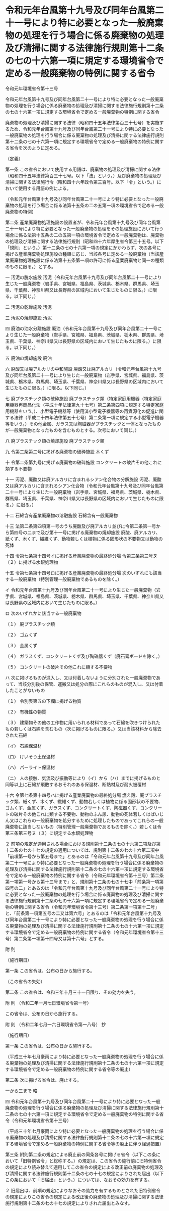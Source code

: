 # 令和元年台風第十九号及び同年台風第二十一号により特に必要となった一般廃棄物の処理を行う場合に係る廃棄物の処理及び清掃に関する法律施行規則第十二条の七の十六第一項に規定する環境省令で定める一般廃棄物の特例に関する省令

令和元年環境省令第十三号

令和元年台風第十九号及び同年台風第二十一号により特に必要となった一般廃棄物の処理を行う場合に係る廃棄物の処理及び清掃に関する法律施行規則第十二条の七の十六第一項に規定する環境省令で定める一般廃棄物の特例に関する省令

廃棄物の処理及び清掃に関する法律（昭和四十五年法律第百三十七号）を実施するため、令和元年台風第十九号及び同年台風第二十一号により特に必要となった一般廃棄物の処理を行う場合に係る廃棄物の処理及び清掃に関する法律施行規則第十二条の七の十六第一項に規定する環境省令で定める一般廃棄物の特例に関する省令を次のように定める。

（定義）

第一条 この省令において使用する用語は、廃棄物の処理及び清掃に関する法律（昭和四十五年法律第百三十七号。以下「法」という。）及び廃棄物の処理及び清掃に関する法律施行令（昭和四十六年政令第三百号。以下「令」という。）において使用する用語の例による。

（令和元年台風第十九号及び同年台風第二十一号により特に必要となった一般廃棄物の処理を行う場合に係る法第十五条の二の五第一項の環境省令で定める一般廃棄物の特例）

第二条 産業廃棄物処理施設の設置者が、令和元年台風第十九号及び同年台風第二十一号により特に必要となった一般廃棄物の処理をその処理施設において行う場合に係る法第十五条の二の五第一項の環境省令で定める一般廃棄物は、廃棄物の処理及び清掃に関する法律施行規則（昭和四十六年厚生省令第三十五号。以下「規則」という。）第十二条の七の十六第一項の規定にかかわらず、次の各号に掲げる産業廃棄物処理施設の種類に応じ、当該各号に定める一般廃棄物（当該産業廃棄物処理施設に係る法第十五条第一項の許可に係る産業廃棄物と同一の種類のものに限る。）とする。

一 汚泥の脱水施設 汚泥（令和元年台風第十九号及び同年台風第二十一号により生じた一般廃棄物（岩手県、宮城県、福島県、茨城県、栃木県、群馬県、埼玉県、千葉県、神奈川県又は長野県の区域内において生じたものに限る。）に限る。以下同じ。）

二 汚泥の乾燥施設 汚泥

三 汚泥の焼却施設 汚泥

四 廃油の油水分離施設 廃油（令和元年台風第十九号及び同年台風第二十一号により生じた一般廃棄物（岩手県、宮城県、福島県、茨城県、栃木県、群馬県、埼玉県、千葉県、神奈川県又は長野県の区域内において生じたものに限る。）に限る。以下同じ。）

五 廃油の焼却施設 廃油

六 廃酸又は廃アルカリの中和施設 廃酸又は廃アルカリ（令和元年台風第十九号及び同年台風第二十一号により生じた一般廃棄物（岩手県、宮城県、福島県、茨城県、栃木県、群馬県、埼玉県、千葉県、神奈川県又は長野県の区域内において生じたものに限る。）に限る。以下同じ。）

七 廃プラスチック類の破砕施設 廃プラスチック類（特定家庭用機器（特定家庭用機器再商品化法（平成十年法律第九十七号）第二条第四項に規定する特定家庭用機器をいう。）、小型電子機器等（使用済小型電子機器等の再資源化の促進に関する法律（平成二十四年法律第五十七号）第二条第一項に規定する小型電子機器等をいう。）その他金属、ガラス又は陶磁器がプラスチックと一体となったものが一般廃棄物となったものを含むものとする。次号において同じ。）

八 廃プラスチック類の焼却施設 廃プラスチック類

九 令第二条第二号に掲げる廃棄物の破砕施設 木くず

十 令第二条第九号に掲げる廃棄物の破砕施設 コンクリートの破片その他これに類する不要物

十一 汚泥、廃酸又は廃アルカリに含まれるシアン化合物の分解施設 汚泥、廃酸又は廃アルカリに含まれるシアン化合物（令和元年台風第十九号及び同年台風第二十一号により生じた一般廃棄物（岩手県、宮城県、福島県、茨城県、栃木県、群馬県、埼玉県、千葉県、神奈川県又は長野県の区域内において生じたものに限る。）に限る。）

十二 石綿含有産業廃棄物の溶融施設 石綿含有一般廃棄物

十三 法第二条第四項第一号のうち廃酸及び廃アルカリ並びに令第二条第一号から第四号の二まで及び第十一号に掲げる廃棄物の焼却施設 廃酸、廃アルカリ、紙くず、木くず、繊維くず、動物若しくは植物に係る固形状の不要物又は動物の死体

十四 令第七条第十四号イに掲げる産業廃棄物の最終処分場 令第三条第三号ヌ（２）に掲げる水銀処理物

十五 令第七条第十四号ロに掲げる産業廃棄物の最終処分場 次のいずれにも該当する一般廃棄物（特別管理一般廃棄物であるものを除く。）

イ 令和元年台風第十九号及び同年台風第二十一号により生じた一般廃棄物（岩手県、宮城県、福島県、茨城県、栃木県、群馬県、埼玉県、千葉県、神奈川県又は長野県の区域内において生じたものに限る。）

ロ 次のいずれかに該当する一般廃棄物

（１） 廃プラスチック類

（２） ゴムくず

（３） 金属くず

（４） ガラスくず、コンクリートくず及び陶磁器くず（廃石膏ボードを除く。）

（５） コンクリートの破片その他これに類する不要物

ハ 次に掲げるものが混入し、又は付着しないように分別された一般廃棄物であって、当該分別後の保管、運搬又は処分の際にこれらのものが混入し、又は付着したことがないもの

（１） 令別表第五の下欄に掲げる物質

（２） 有機性の物質

（３） 建築物その他の工作物に用いられる材料であって石綿を吹きつけられたもの若しくは石綿を含むもの（次に掲げるものに限る。）又は当該材料から除去された石綿

（イ） 石綿保温材

（ロ） けいそう土保温材

（ハ） パーライト保温材

（ニ） 人の接触、気流及び振動等により（イ）から（ハ）までに掲げるものと同等以上に石綿が飛散するおそれのある保温材、断熱材及び耐火被覆材

十六 令第七条第十四号ハに掲げる産業廃棄物の最終処分場 燃え殻、廃プラスチック類、紙くず、木くず、繊維くず、動物若しくは植物に係る固形状の不要物、ゴムくず、金属くず、ガラスくず、コンクリートくず、陶磁器くず、コンクリートの破片その他これに類する不要物、動物のふん尿、動物の死体若しくはばいじん又はこれらの一般廃棄物を処分するために処理したものであってこれらの一般廃棄物に該当しないもの（特別管理一般廃棄物であるものを除く。）若しくは令第三条第三号ヌ（３）に規定する水銀処理物

２ 前項の規定が適用される場合における規則第十二条の七の十六第二項及び第十二条の七の十七の規定の適用については、規則第十二条の七の十六第二項中「前項第一号から第五号まで」とあるのは「令和元年台風第十九号及び同年台風第二十一号により特に必要となった一般廃棄物の処理を行う場合に係る廃棄物の処理及び清掃に関する法律施行規則第十二条の七の十六第一項に規定する環境省令で定める一般廃棄物の特例に関する省令（令和元年環境省令第十三号）第二条第一項第一号から第十三号まで」と、規則第十二条の七の十七中「前条第一項第四号の二」とあるのは「令和元年台風第十九号及び同年台風第二十一号により特に必要となった一般廃棄物の処理を行う場合に係る廃棄物の処理及び清掃に関する法律施行規則第十二条の七の十六第一項に規定する環境省令で定める一般廃棄物の特例に関する省令（令和元年環境省令第十三号）第二条第一項第十二号」と、「前条第一項第五号の二又は第六号」とあるのは「令和元年台風第十九号及び同年台風第二十一号により特に必要となった一般廃棄物の処理を行う場合に係る廃棄物の処理及び清掃に関する法律施行規則第十二条の七の十六第一項に規定する環境省令で定める一般廃棄物の特例に関する省令（令和元年環境省令第十三号）第二条第一項第十四号又は第十六号」とする。

附 則

（施行期日）

第一条 この省令は、公布の日から施行する。

（この省令の失効）

第二条 この省令は、令和三年十月三十一日限り、その効力を失う。

附 則 （令和二年一月七日環境省令第一号）

この省令は、公布の日から施行する。

附 則 （令和二年七月一六日環境省令第一八号） 抄

（施行期日）

第一条 この省令は、公布の日から施行する。

（平成三十年七月豪雨により特に必要となった一般廃棄物の処理を行う場合に係る廃棄物の処理及び清掃に関する法律施行規則第十二条の七の十六第一項に規定する環境省令で定める一般廃棄物の特例に関する省令等の廃止）

第二条 次に掲げる省令は、廃止する。

一から三まで 略

四 令和元年台風第十九号及び同年台風第二十一号により特に必要となった一般廃棄物の処理を行う場合に係る廃棄物の処理及び清掃に関する法律施行規則第十二条の七の十六第一項に規定する環境省令で定める一般廃棄物の特例に関する省令（令和元年環境省令第十三号）

（平成三十年七月豪雨により特に必要となった一般廃棄物の処理を行う場合に係る廃棄物の処理及び清掃に関する法律施行規則第十二条の七の十六第一項に規定する環境省令で定める一般廃棄物の特例に関する省令等の廃止に伴う経過措置）

第三条 附則第二条の規定による廃止前の同条各号に掲げる省令（以下この条において「旧特例省令」と総称する。）の規定は、この省令の施行前に旧特例省令の規定により読み替えて適用してこの省令の規定による改正前の廃棄物の処理及び清掃に関する法律施行規則第十二条の七の十七の規定によりされた届出（以下この条において「旧届出」という。）については、なおその効力を有する。

２ 旧届出は、前項の規定によりなおその効力を有するものとされた旧特例省令の規定によりこの省令の規定による改正後の廃棄物の処理及び清掃に関する法律施行規則第十二条の七の十七の規定によりされた届出とみなす。
